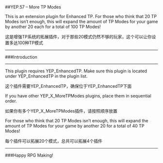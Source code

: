 ##YEP.57 – More TP Modes

This is an extension plugin for Enhanced TP. For those who think that 20 TP Modes isn’t enough, this will expand the amount of TP Modes for your game by another 20 each for a total of 100 TP Modes!

这是增强TP系统的拓展插件，对于那些20模式仍然不够的玩家，这个可以让你设置多达100种TP模式

***
###Introduction
***

This plugin requires YEP_EnhancedTP.
Make sure this plugin is located under YEP_EnhancedTP in the plugin list.

这个插件需要YEP_EnhancedTP，确保位于YEP_EnhancedTP下面

If you have other YEP_X_MoreTPModes plugins, place them in sequential order.

如果你有多个YEP_X_MoreTPModes插件，请按照顺序放置

For those who think that 20 TP Modes isn’t enough, this will expand the amount of TP Modes for your game by another 20 for a total of 40 TP Modes!

每个插件可以拓展20个模式，总共可以拓展4个插件

***
###Happy RPG Making!


